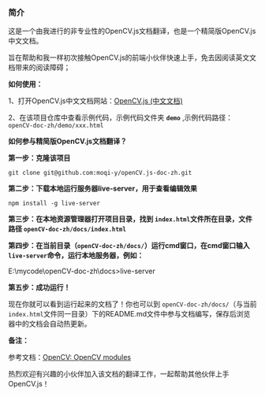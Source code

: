### 简介

这是一个由我进行的非专业性的OpenCV.js文档翻译，也是一个精简版OpenCV.js中文文档。

旨在帮助和我一样初次接触OpenCV.js的前端小伙伴快速上手，免去因阅读英文文档带来的阅读障碍；

**如何使用：**

1、打开OpenCV.js中文文档网站：[OpenCV.js (中文文档)](https://opencv.201005.xyz "点击打开网站")

2、在该项目仓库中查看示例代码，示例代码文件夹 **`demo`** ,示例代码路径：`openCV-doc-zh/demo/xxx.html`

**如何参与精简版OpenCV.js文档翻译？**

**第一步：克隆该项目**

```
git clone git@github.com:moqi-y/openCV.js-doc-zh.git
```

**第二步：下载本地运行服务器live-server，用于查看编辑效果**

```
npm install -g live-server
```

**第三步：在本地资源管理器打开项目目录，找到 `index.html`文件所在目录，文件路径 `openCV-doc-zh/docs/index.html`**

**第四步：在当前目录（`openCV-doc-zh/docs/`）运行cmd窗口，在cmd窗口输入 `live-server`命令，运行本地服务器，例如：**

E:\mycode\openCV-doc-zh\docs>live-server

**第五步：成功运行！**

现在你就可以看到运行起来的文档了！你也可以到 `openCV-doc-zh/docs/`（与当前 `index.html`文件同一目录）下的README.md文件中参与文档编写，保存后浏览器中的文档会自动热更新。

**备注：**

参考文档：[OpenCV: OpenCV modules](https://docs.opencv.org/3.3.1/index.html "点击打开网站")

热烈欢迎有兴趣的小伙伴加入该文档的翻译工作，一起帮助其他伙伴上手OpenCV.js！
